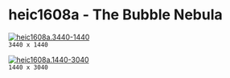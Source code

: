 # heic1608a - The Bubble Nebula

[![heic1608a.3440-1440](./heic1608a.3440-1440.png)](./heic1608a.3440-1440.png)  
`3440 x 1440`  

[![heic1608a.1440-3040](./heic1608a.1440-3040.png)](./heic1608a.1440-3040.png)  
`1440 x 3040`  
